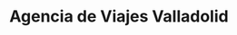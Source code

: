 ---
title: "Agencia de Viajes Valladolid"
url: /valladolid/agencia-de-viajes-valladolid/
shop: agencia de viajes
---